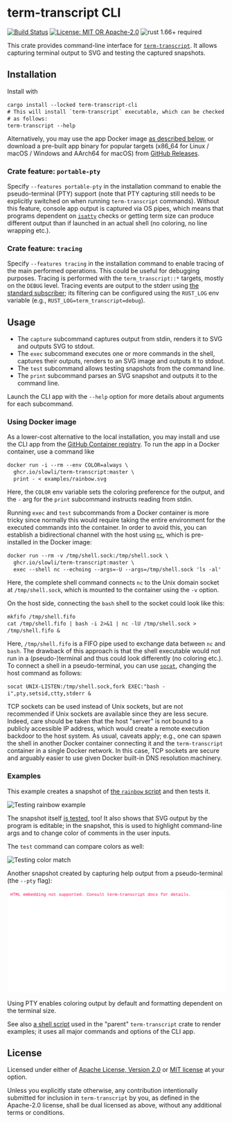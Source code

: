 # term-transcript CLI

[![Build Status](https://github.com/slowli/term-transcript/workflows/CI/badge.svg?branch=master)](https://github.com/slowli/term-transcript/actions)
[![License: MIT OR Apache-2.0](https://img.shields.io/badge/License-MIT%2FApache--2.0-blue)](https://github.com/slowli/term-transcript#license)
![rust 1.66+ required](https://img.shields.io/badge/rust-1.66+-blue.svg?label=Required%20Rust)

This crate provides command-line interface for [`term-transcript`]. It allows capturing
terminal output to SVG and testing the captured snapshots.

## Installation

Install with

```shell
cargo install --locked term-transcript-cli
# This will install `term-transcript` executable, which can be checked
# as follows:
term-transcript --help
```

Alternatively, you may use the app Docker image [as described below](#using-docker-image),
or download a pre-built app binary for popular targets (x86_64 for Linux / macOS / Windows
and AArch64 for macOS)
from [GitHub Releases](https://github.com/slowli/term-transcript/releases).

### Crate feature: `portable-pty`

Specify `--features portable-pty` in the installation command 
to enable the pseudo-terminal (PTY) support (note that PTY capturing still needs
to be explicitly switched on when running `term-transcript` commands).
Without this feature, console app output is captured via OS pipes,
which means that programs dependent on [`isatty`] checks
or getting term size can produce different output than if launched in an actual shell
(no coloring, no line wrapping etc.).

### Crate feature: `tracing`

Specify `--features tracing` in the installation command to enable tracing
of the main performed operations. This could be useful for debugging purposes.
Tracing is performed with the `term_transcript::*` targets, mostly on the `DEBUG` level.
Tracing events are output to the stderr using [the standard subscriber][fmt-subscriber];
its filtering can be configured using the `RUST_LOG` env variable
(e.g., `RUST_LOG=term_transcript=debug`).

## Usage

- The `capture` subcommand captures output from stdin, renders it to SVG and
  outputs SVG to stdout.
- The `exec` subcommand executes one or more commands in the shell, captures
  their outputs, renders to an SVG image and outputs it to stdout.
- The `test` subcommand allows testing snapshots from the command line.
- The `print` subcommand parses an SVG snapshot and outputs it to the command line.

Launch the CLI app with the `--help` option for more details about arguments
for each subcommand.

### Using Docker image

As a lower-cost alternative to the local installation, you may install and use the CLI app
from the [GitHub Container registry](https://github.com/slowli/term-transcript/pkgs/container/term-transcript).
To run the app in a Docker container, use a command like

```shell
docker run -i --rm --env COLOR=always \
  ghcr.io/slowli/term-transcript:master \
  print - < examples/rainbow.svg
```

Here, the `COLOR` env variable sets the coloring preference for the output,
and the `-` arg for the `print` subcommand instructs reading from stdin.

Running `exec` and `test` subcommands from a Docker container is more tricky
since normally this would require taking the entire environment for the executed commands
into the container. In order to avoid this, you can establish a bidirectional channel
with the host using [`nc`](https://linux.die.net/man/1/nc), which is pre-installed
in the Docker image:

```shell
docker run --rm -v /tmp/shell.sock:/tmp/shell.sock \
  ghcr.io/slowli/term-transcript:master \
  exec --shell nc --echoing --args=-U --args=/tmp/shell.sock 'ls -al'
```

Here, the complete shell command connects `nc` to the Unix domain socket
at `/tmp/shell.sock`, which is mounted to the container using the `-v` option.

On the host side, connecting the `bash` shell to the socket could look like this:

```shell
mkfifo /tmp/shell.fifo
cat /tmp/shell.fifo | bash -i 2>&1 | nc -lU /tmp/shell.sock > /tmp/shell.fifo &
```

Here, `/tmp/shell.fifo` is a FIFO pipe used to exchange data between `nc` and `bash`.
The drawback of this approach is that the shell executable 
would not run in a (pseudo-)terminal and thus could look differently (no coloring etc.).
To connect a shell in a pseudo-terminal, you can use [`socat`](http://www.dest-unreach.org/socat/doc/socat.html),
changing the host command as follows:

```shell
socat UNIX-LISTEN:/tmp/shell.sock,fork EXEC:"bash -i",pty,setsid,ctty,stderr &
```

TCP sockets can be used instead of Unix sockets, but are not recommended
if Unix sockets are available since they are less secure. Indeed, care should be taken
that the host "server" is not bound to a publicly accessible IP address, which
would create a remote execution backdoor to the host system. As usual, caveats apply;
e.g., one can spawn the shell in another Docker container connecting it and the `term-transcript`
container in a single Docker network. In this case, TCP sockets are secure and arguably
easier to use given Docker built-in DNS resolution machinery.

### Examples

This example creates a snapshot of [the `rainbow` script][rainbow-script-link] and then tests it.

![Testing rainbow example][test-snapshot-link]

The snapshot itself [is tested][test-link], too! It also shows
that SVG output by the program is editable; in the snapshot, this is used to
highlight command-line args and to change color of comments in the user inputs.

The `test` command can compare colors as well:

![Testing color match][test-color-snapshot-link]

Another snapshot created by capturing help output from a pseudo-terminal
(the `--pty` flag):

![Output of `test-transcript --help`][help-snapshot-link]

Using PTY enables coloring output by default and formatting dependent
on the terminal size.

See also [a shell script][generate-snapshots] used in the "parent" `term-transcript`
crate to render examples; it uses all major commands and options of the CLI app.

## License

Licensed under either of [Apache License, Version 2.0](LICENSE-APACHE)
or [MIT license](LICENSE-MIT) at your option.

Unless you explicitly state otherwise, any contribution intentionally submitted
for inclusion in `term-transcript` by you, as defined in the Apache-2.0 license,
shall be dual licensed as above, without any additional terms or conditions. 

[`term-transcript`]: https://crates.io/crates/term-transcript
[fmt-subscriber]: https://docs.rs/tracing-subscriber/latest/tracing_subscriber/fmt/index.html
[rainbow-script-link]: https://github.com/slowli/term-transcript/blob/HEAD/cli/rainbow.sh
[test-snapshot-link]: https://github.com/slowli/term-transcript/raw/HEAD/cli/tests/snapshots/test.svg?sanitize=true
[test-color-snapshot-link]: https://github.com/slowli/term-transcript/raw/HEAD/cli/tests/snapshots/test-fail.svg?sanitize=true
[test-link]: https://github.com/slowli/term-transcript/blob/HEAD/cli/tests/e2e.rs
[help-snapshot-link]: https://github.com/slowli/term-transcript/raw/HEAD/cli/tests/snapshots/help.svg?sanitize=true
[`isatty`]: https://man7.org/linux/man-pages/man3/isatty.3.html
[generate-snapshots]: https://github.com/slowli/term-transcript/blob/HEAD/examples/generate-snapshots.sh
